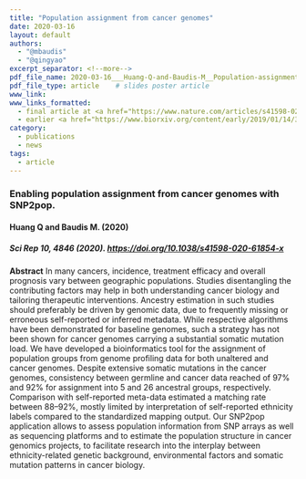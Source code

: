 ```yaml
---
title: "Population assignment from cancer genomes"
date: 2020-03-16
layout: default
authors:
  - "@mbaudis"
  - "@qingyao"
excerpt_separator: <!--more-->
pdf_file_name: 2020-03-16___Huang-Q-and-Baudis-M__Population-assignment-from cancer genomes-with-SNP2pop__ScientificReports.pdf
pdf_file_type: article    # slides poster article
www_link: 
www_links_formatted:
  - final article at <a href="https://www.nature.com/articles/s41598-020-61854-x" target="_blank">[ScientificReports]</a>
  - earlier <a href="https://www.biorxiv.org/content/early/2019/01/14/368647" target="_blank">[bioRxiv]</a> version
category: 
  - publications
  - news
tags: 
  - article
---
```


### Enabling population assignment from cancer genomes with SNP2pop.
#### Huang Q and Baudis M. (2020)
##### Sci Rep 10, 4846 (2020). <https://doi.org/10.1038/s41598-020-61854-x>

<!--more-->

**Abstract** In many cancers, incidence, treatment efficacy and overall prognosis vary between geographic populations. Studies disentangling the contributing factors may help in both understanding cancer biology and tailoring therapeutic interventions. Ancestry estimation in such studies should preferably be driven by genomic data, due to frequently missing or erroneous self-reported or inferred metadata. While respective algorithms have been demonstrated for baseline genomes, such a strategy has not been shown for cancer genomes carrying a substantial somatic mutation load. We have developed a bioinformatics tool for the assignment of population groups from genome profiling data for both unaltered and cancer genomes. Despite extensive somatic mutations in the cancer genomes, consistency between germline and cancer data reached of 97% and 92% for assignment into 5 and 26 ancestral groups, respectively. Comparison with self-reported meta-data estimated a matching rate between 88–92%, mostly limited by interpretation of self-reported ethnicity labels compared to the standardized mapping output. Our SNP2pop application allows to assess population information from SNP arrays as well as sequencing platforms and to estimate the population structure in cancer genomics projects, to facilitate research into the interplay between ethnicity-related genetic background, environmental factors and somatic mutation patterns in cancer biology.


